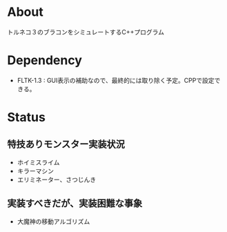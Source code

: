 # About
トルネコ３のブラコンをシミュレートするC++プログラム

# Dependency
- FLTK-1.3 : GUI表示の補助なので、最終的には取り除く予定。CPPで設定できる。

# Status
## 特技ありモンスター実装状況
- ホイミスライム
- キラーマシン
- エリミネーター、さつじんき

## 実装すべきだが、実装困難な事象
- 大魔神の移動アルゴリズム
